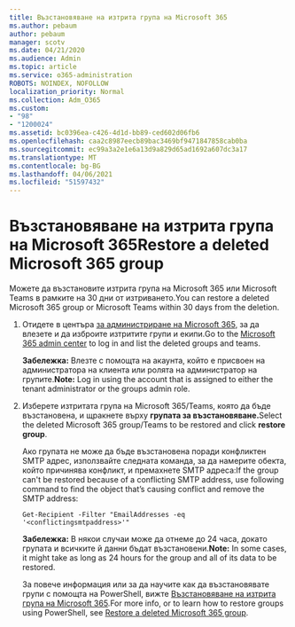 ```yaml
---
title: Възстановяване на изтрита група на Microsoft 365
ms.author: pebaum
author: pebaum
manager: scotv
ms.date: 04/21/2020
ms.audience: Admin
ms.topic: article
ms.service: o365-administration
ROBOTS: NOINDEX, NOFOLLOW
localization_priority: Normal
ms.collection: Adm_O365
ms.custom:
- "98"
- "1200024"
ms.assetid: bc0396ea-c426-4d1d-bb89-ced602d06fb6
ms.openlocfilehash: caa2c8987eecb89bac3469bf9471847858cab0ba
ms.sourcegitcommit: ec99a3a2e1e6a13d9a829d65ad1692a607dc3a17
ms.translationtype: MT
ms.contentlocale: bg-BG
ms.lasthandoff: 04/06/2021
ms.locfileid: "51597432"
---
```

# <a name="restore-a-deleted-microsoft-365-group"></a><span data-ttu-id="8ef95-102">Възстановяване на изтрита група на Microsoft 365</span><span class="sxs-lookup"><span data-stu-id="8ef95-102">Restore a deleted Microsoft 365 group</span></span>

<span data-ttu-id="8ef95-103">Можете да възстановите изтрита група на Microsoft 365 или Microsoft Teams в рамките на 30 дни от изтриването.</span><span class="sxs-lookup"><span data-stu-id="8ef95-103">You can restore a deleted Microsoft 365 group or Microsoft Teams within 30 days from the deletion.</span></span>

1. <span data-ttu-id="8ef95-104">Отидете в центъра [за администриране на Microsoft 365,](https://aka.ms/RestoreDeletedGroup) за да влезете и да изброите изтритите групи и екипи.</span><span class="sxs-lookup"><span data-stu-id="8ef95-104">Go to the [Microsoft 365 admin center](https://aka.ms/RestoreDeletedGroup) to log in and list the deleted groups and teams.</span></span>

    <span data-ttu-id="8ef95-105">**Забележка:** Влезте с помощта на акаунта, който е присвоен на администратора на клиента или ролята на администратор на групите.</span><span class="sxs-lookup"><span data-stu-id="8ef95-105">**Note:** Log in using the account that is assigned to either the tenant administrator or the groups admin role.</span></span>

1. <span data-ttu-id="8ef95-106">Изберете изтритата група на Microsoft 365/Teams, която да бъде възстановена, и щракнете върху **групата за възстановяване.**</span><span class="sxs-lookup"><span data-stu-id="8ef95-106">Select the deleted Microsoft 365 group/Teams to be restored and click **restore group**.</span></span>

    <span data-ttu-id="8ef95-107">Ако групата не може да бъде възстановена поради конфликтен SMTP адрес, използвайте следната команда, за да намерите обекта, който причинява конфликт, и премахнете SMTP адреса:</span><span class="sxs-lookup"><span data-stu-id="8ef95-107">If the group can't be restored because of a conflicting SMTP address, use following command to find the object that’s causing conflict and remove the SMTP address:</span></span>

    `Get-Recipient -Filter "EmailAddresses -eq '<conflictingsmtpaddress>'"`

    <span data-ttu-id="8ef95-108">**Забележка:** В някои случаи може да отнеме до 24 часа, докато групата и всичките й данни бъдат възстановени.</span><span class="sxs-lookup"><span data-stu-id="8ef95-108">**Note:** In some cases, it might take as long as 24 hours for the group and all of its data to be restored.</span></span>

    <span data-ttu-id="8ef95-109">За повече информация или за да научите как да възстановявате групи с помощта на PowerShell, вижте [Възстановяване на изтрита група на Microsoft 365](https://go.microsoft.com/fwlink/?linkid=867802).</span><span class="sxs-lookup"><span data-stu-id="8ef95-109">For more info, or to learn how to restore groups using PowerShell, see [Restore a deleted Microsoft 365 group](https://go.microsoft.com/fwlink/?linkid=867802).</span></span>